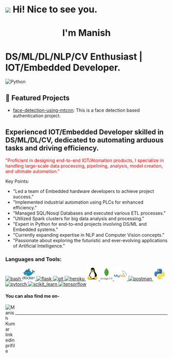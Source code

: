 <h1><img src="https://emojis.slackmojis.com/emojis/images/1531849430/4246/blob-sunglasses.gif?1531849430" width="30"/> Hi! Nice to see you.</h1>
<h1 align="center">I'm Manish</h1>

<h1> DS/ML/DL/NLP/CV Enthusiast | IOT/Embedded Developer.</h1>

![Python](https://img.shields.io/badge/Python-Expert-blue)

<!-- ![AWS](https://img.shields.io/badge/AWS-Certified-orange) -->

<!-- ![GitHub Stats](https://github-readme-stats.vercel.app/api?username=manish7065&show_icons=true&theme=radical) -->

<!-- ![Contribution Graph](https://activity-graph.herokuapp.com/graph?username=manish7065&bg_color=ffffff&color=000000&line=000000&point=00FF00) -->

<!-- [![face-detection-using-mtcnn](https://github-readme-stats.vercel.app/api/pin/?username=manish7065&repo=face-detection-using-mtcnn)](https://github.com/manish7065/face-detection-using-mtcnn) -->

<!-- [![Project Name](https://github.com/manish7065/face-detection-using-mtcnn/blob/main/images/preview.png)](https://github.com/manish7065/face-detection-using-mtcnn) -->

<!-- [![sensor_fault](https://raw.githubusercontent.com/manish7065/sensor_fault/main/docs/consumer.drawio%20(2)%20(1).svg)](https://github.com/manish7065/sensor_fault) -->






## 🚀 Featured Projects
- [face-detection-using-mtcnn](https://github.com/manish7065/face-detection-using-mtcnn): This is a face detection based authentication project.


## Experienced IOT/Embedded Developer skilled in DS/ML/DL/CV, dedicated to automating arduous tasks and driving efficiency. 

<p style="color: red;">"Proficient in designing end-to-end IOT/Atomation products, I specialize in handling large-scale data processing, pipelining, analysis, model creation, and ultimate automation."</p>

Key Points:

- "Led a team of Embedded hardware developers to achieve project success."
- "Implemented industrial automation using PLCs for enhanced efficiency."
- "Managed SQL/Nosql Databases and executed various ETL processes."
- "Utilized Spark clusters for big data analysis and processing."
- "Expert in Python for end-to-end projects involving DS/ML and Embedded systems."
- "Currently expanding expertise in NLP and Computer Vision concepts."
- "Passionate about exploring the futuristic and ever-evolving applications of Artificial Intelligence."

<h3 align="left">Languages and Tools:</h3>
<p align="left"><a href="https://www.gnu.org/software/bash/" target="_blank"> <img src="https://www.vectorlogo.zone/logos/gnu_bash/gnu_bash-icon.svg" alt="bash" width="40" height="40"/> </a> <a href="https://www.docker.com/" target="_blank"> <img src="https://raw.githubusercontent.com/devicons/devicon/master/icons/docker/docker-original-wordmark.svg" alt="docker" width="40" height="40"/> </a> <a href="https://flask.palletsprojects.com/" target="_blank"> <img src="https://www.vectorlogo.zone/logos/pocoo_flask/pocoo_flask-icon.svg" alt="flask" width="40" height="40"/> </a><a href="https://git-scm.com/"target="_blank"> <img src="https://www.vectorlogo.zone/logos/git-scm/git-scm-icon.svg" alt="git" width="40" height="40"/> </a> 
<a href="https://heroku.com" target="_blank"> <img src="https://www.vectorlogo.zone/logos/heroku/heroku-icon.svg" alt="heroku" width="40" height="40"/> </a> <a href="https://www.linux.org/" target="_blank"> <img src="https://raw.githubusercontent.com/devicons/devicon/master/icons/linux/linux-original.svg" alt="linux" width="40" height="40"/> </a> <a href="https://www.mongodb.com/" target="_blank"> <img src="https://raw.githubusercontent.com/devicons/devicon/master/icons/mongodb/mongodb-original-wordmark.svg" alt="mongodb" width="40" height="40"/> </a> <a href="https://www.mysql.com/" target="_blank"> <img src="https://raw.githubusercontent.com/devicons/devicon/master/icons/mysql/mysql-original-wordmark.svg" alt="mysql" width="40" height="40"/> </a> <a href="https://postman.com" target="_blank"> <img src="https://www.vectorlogo.zone/logos/getpostman/getpostman-icon.svg" alt="postman" width="40" height="40"/> </a> <a href="https://www.python.org" target="_blank"> <img src="https://raw.githubusercontent.com/devicons/devicon/master/icons/python/python-original.svg" alt="python" width="40" height="40"/> </a> <a href="https://pytorch.org/" target="_blank"> <img src="https://www.vectorlogo.zone/logos/pytorch/pytorch-icon.svg" alt="pytorch" width="40" height="40"/> </a><a href="https://scikit-learn.org/" target="_blank"> <img src="https://upload.wikimedia.org/wikipedia/commons/0/05/Scikit_learn_logo_small.svg" alt="scikit_learn" width="40" height="40"/> </a> <a href="https://www.tensorflow.org" target="_blank"> <img src="https://www.vectorlogo.zone/logos/tensorflow/tensorflow-icon.svg" alt="tensorflow" width="40" height="40"/> </a> </p>


#### You can also find me on- 

[<img align="left" alt="Manish Kumar linkedin prifile" width="30px" src="https://img.icons8.com/color/48/000000/linkedin.png" />][linkedin]

<br>

<hr>

[linkedin]: http://www.linkedin.com/in/manish-kumar-5ba04213a

<!--
**manish7065/manish7065** is a ✨ _special_ ✨ repository because its `README.md` (this file) appears on your GitHub profile.

Here are some ideas to get you started:

- 🔭 I’m currently working on ...
- 🌱 I’m currently learning ...
- 👯 I’m looking to collaborate on ...
- 🤔 I’m looking for help with ...
- 💬 Ask me about ...
- 📫 How to reach me: ...
- 😄 Pronouns: ...
- ⚡ Fun fact: ...
-->
